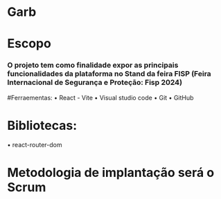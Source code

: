 # Garb

# Escopo
### O projeto tem como finalidade expor as principais funcionalidades da plataforma no Stand da feira FISP (Feira Internacional de Segurança e Proteção: Fisp 2024)

#Ferraementas:
  • React - Vite
  • Visual studio code
  • Git
  • GitHub
# Bibliotecas:
  • react-router-dom
# Metodologia de implantação será o Scrum


